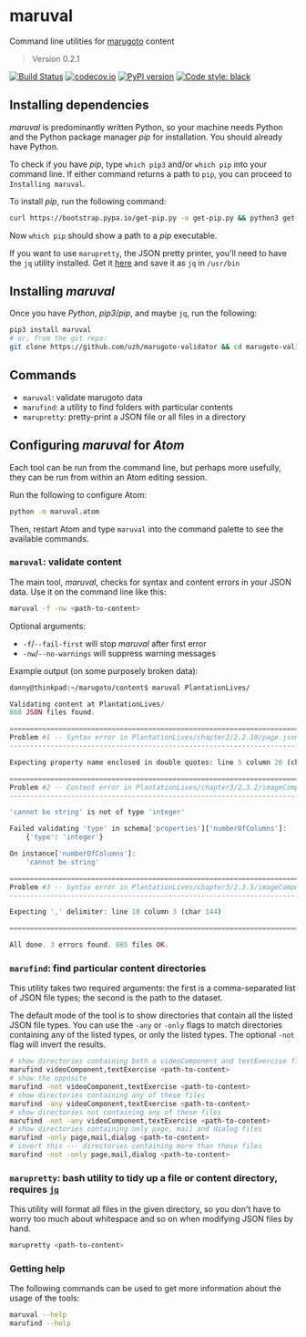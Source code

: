 # maruval

Command line utilities for [marugoto](https://github.com/uzh/marugoto) content

> Version 0.2.1

[![Build Status](https://travis-ci.org/uzh/maruval.svg?branch=master)](https://travis-ci.org/uzh/maruval)
[![codecov.io](https://codecov.io/gh/uzh/maruval/branch/master/graph/badge.svg)](https://codecov.io/gh/uzh/maruval)
[![PyPI version](https://badge.fury.io/py/maruval.svg)](https://badge.fury.io/py/maruval)
[![Code style: black](https://img.shields.io/badge/code%20style-black-000000.svg)](https://github.com/python/black)

## Installing dependencies

*maruval* is predominantly written Python, so your machine needs Python and the Python package manager *pip* for installation. You should already have Python.

To check if you have *pip*, type `which pip3` and/or `which pip` into your command line. If either command returns a path to `pip`, you can proceed to `Installing maruval`.

To install *pip*, run the following command:

```bash
curl https://bootstrap.pypa.io/get-pip.py -o get-pip.py && python3 get-pip.py && rm get-pip.py
```

Now `which pip` should show a path to a *pip* executable.

If you want to use `marupretty`, the JSON pretty printer, you'll need to have the `jq` utility installed. Get it [here](https://stedolan.github.io/jq/) and save it as `jq` in `/usr/bin`


## Installing *maruval*

Once you have *Python*, *pip3*/*pip*, and maybe `jq`, run the following:

```bash
pip3 install maruval
# or, from the git repo:
git clone https://github.com/uzh/marugoto-validator && cd marugoto-validator && python.setup.py install
```

## Commands

* `maruval`: validate marugoto data
* `marufind`: a utility to find folders with particular contents
* `marupretty`: pretty-print a JSON file or all files in a directory

## Configuring *maruval* for *Atom*

Each tool can be run from the command line, but perhaps more usefully, they can be run from within an Atom editing session.

Run the following to configure Atom:

```bash
python -m maruval.atom
```

Then, restart Atom and type `maruval` into the command palette to see the available commands.


### `maruval`: validate content

The main tool, *maruval*, checks for syntax and content errors in your JSON data. Use it on the command line like this:

```bash
maruval -f -nw <path-to-content>
```

Optional arguments:

* `-f`/`--fail-first` will stop *maruval* after first error
* `-nw`/`--no-warnings` will suppress warning messages

Example output (on some purposely broken data):

```bash
danny@thinkpad:~/marugoto/content$ maruval PlantationLives/
```

```php
Validating content at PlantationLives/
868 JSON files found.

====================================================================================================
Problem #1 -- Syntax error in PlantationLives/chapter2/2.2.10/page.json
----------------------------------------------------------------------------------------------------

Expecting property name enclosed in double quotes: line 5 column 26 (char 94)

====================================================================================================
Problem #2 -- Content error in PlantationLives/chapter3/2.3.2/imageComponent1.json
----------------------------------------------------------------------------------------------------

'cannot be string' is not of type 'integer'

Failed validating 'type' in schema['properties']['numberOfColumns']:
    {'type': 'integer'}

On instance['numberOfColumns']:
    'cannot be string'

====================================================================================================
Problem #3 -- Syntax error in PlantationLives/chapter3/2.3.5/imageComponent1.json
----------------------------------------------------------------------------------------------------

Expecting ',' delimiter: line 10 column 3 (char 144)

====================================================================================================

All done. 3 errors found. 865 files OK.
```


### `marufind`: find particular content directories

This utility takes two required arguments: the first is a comma-separated list of JSON file types; the second is the path to the dataset.

The default mode of the tool is to show directories that contain all the listed JSON file types. You can use the `-any` or `-only` flags to match directories containing any of the listed types, or only the listed types. The optional `-not` flag will invert the results.


```bash
# show directories containing both a videoComponent and textExercise file
marufind videoComponent,textExercise <path-to-content>
# show the opposite
marufind -not videoComponent,textExercise <path-to-content>
# show directories containing any of these files
marufind -any videoComponent,textExercise <path-to-content>
# show directories not containing any of these files
marufind -not -any videoComponent,textExercise <path-to-content>
# show directories containing only page, mail and dialog files
marufind -only page,mail,dialog <path-to-content>
# invert this --- directories containing more than these files
marufind -not -only page,mail,dialog <path-to-content>
```

### `marupretty`: bash utility to tidy up a file or content directory, requires [`jq`](https://stedolan.github.io/jq/)

This utility will format all files in the given directory, so you don't have to worry too much about whitespace and so on when modifying JSON files by hand.

```bash
marupretty <path-to-content>
```

### Getting help

The following commands can be used to get more information about the usage of the tools:

```bash
maruval --help
marufind --help
```
